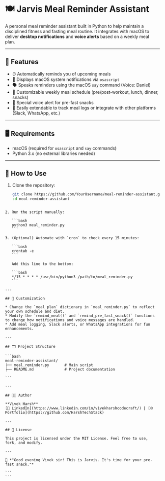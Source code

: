 

# 🍽️ Jarvis Meal Reminder Assistant

A personal meal reminder assistant built in Python to help maintain a disciplined fitness and fasting meal routine. It integrates with macOS to deliver **desktop notifications** and **voice alerts** based on a weekly meal plan.

---

## 🔧 Features

- ⏰ Automatically reminds you of upcoming meals
- 🔔 Displays macOS system notifications via `osascript`
- 🗣️ Speaks reminders using the macOS `say` command (Voice: Daniel)
- 📅 Customizable weekly meal schedule (pre/post-workout, lunch, dinner, snacks)
- 🧠 Special voice alert for pre-fast snacks
- 📝 Easily extendable to track meal logs or integrate with other platforms (Slack, WhatsApp, etc.)

---

## 🖥️ Requirements

- macOS (required for `osascript` and `say` commands)
- Python 3.x (no external libraries needed)

---

## 🚀 How to Use

1. Clone the repository:

   ```bash
   git clone https://github.com/YourUsername/meal-reminder-assistant.git
   cd meal-reminder-assistant
````

2. Run the script manually:

   ```bash
   python3 meal_reminder.py
   ```

3. (Optional) Automate with `cron` to check every 15 minutes:

   ```bash
   crontab -e
   ```

   Add this line to the bottom:

   ```bash
   */15 * * * * /usr/bin/python3 /path/to/meal_reminder.py
   ```

---

## 🧠 Customization

* Change the `meal_plan` dictionary in `meal_reminder.py` to reflect your own schedule and diet.
* Modify the `remind_meal()` and `remind_pre_fast_snack()` functions to change how notifications and voice messages are handled.
* Add meal logging, Slack alerts, or WhatsApp integrations for fun enhancements.

---

## 🗂️ Project Structure

```bash
meal-reminder-assistant/
├── meal_reminder.py       # Main script
├── README.md              # Project documentation

```

---

## 🧑‍💻 Author

**Vivek Harsh**
[🔗 LinkedIn](https://www.linkedin.com/in/vivekharshcodecraft/) | [🌐 Portfolio](https://github.com/HarshTechStack)

---

## 📜 License

This project is licensed under the MIT License. Feel free to use, fork, and modify.

---

💬 *"Good evening Vivek sir! This is Jarvis. It's time for your pre-fast snack."*

```
```

